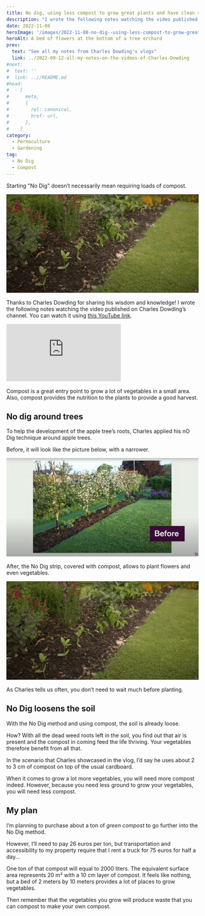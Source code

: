```yaml
---
title: No dig, using less compost to grow great plants and have clean soil, by Charles Dowding
description: "I wrote the following notes watching the video published on Charles Dowding's channel"
date: 2022-11-08
heroImage: '/images/2022-11-08-no-dig--using-less-compost-to-grow-great-plants-and-have-clean-soil-charles-dowding-hero.jpg'
heroAlt: A bed of flowers at the bottom of a tree orchard
prev:
  text: "See all my notes from Charles Dowding's vlogs"
  link: ../2022-09-12-all-my-notes-on-the-videos-of-Charles-Dowding
#next:
#  text: ''
#  link: ..//README.md
#head:
#  - [
#      meta,
#      {
#        rel: canonical,
#        href: url,
#      },
#    ]
category:
  - Permaculture
  - Gardening
tag:
  - No Dig
  - Compost
---
```


Starting "No Dig" doesn’t necessarily mean requiring loads of compost.

![A bed of flowers at the bottom of a tree orchard](./images/2022-11-08-no-dig--using-less-compost-to-grow-great-plants-and-have-clean-soil-charles-dowding-hero.jpg 'Credits: image taken from Charles Dowding’s vlog')

Thanks to Charles Dowding for sharing his wisdom and knowledge!
I wrote the following notes watching the video published on Charles Dowding’s channel.
You can watch it using [this YouTube link](https://www.youtube.com/watch?v=IC6OBOyQ0mY).

<!-- markdownlint-disable MD033 -->
<iframe class="newsletter-embed" src="https://thetooltip.substack.com/embed" frameborder="0" scrolling="no"></iframe>

Compost is a great entry point to grow a lot of vegetables in a small area. Also, compost provides the nutrition to the plants to provide a good harvest.

## No dig around trees

To help the development of the apple tree’s roots, Charles applied his nO Dig technique around apple trees.

Before, it will look like the picture below, with a narrower.

![Before using no dig around trees](./images/before-using-no-dig-around-trees.jpg "Credits: image taken from Charles Dowding's’vlog")

After, the No Dig strip, covered with compost, allows to plant flowers and even vegetables.

![After using no dig around trees](./images/2022-11-08-no-dig--using-less-compost-to-grow-great-plants-and-have-clean-soil-charles-dowding-hero.jpg 'Credits: image taken from Charles Dowding’s vlog')

As Charles tells us often, you don’t need to wait much before planting.

## No Dig loosens the soil

With the No Dig method and using compost, the soil is already loose.

How? With all the dead weed roots left in the soil, you find out that air is present and the compost in coming feed the life thriving. Your vegetables therefore benefit from all that.

In the scenario that Charles showcased in the vlog, I’d say he uses about 2 to 3 cm of compost on top of the usual cardboard.

When it comes to grow a lot more vegetables, you will need more compost indeed.
However, because you need less ground to grow your vegetables, you will need less compost.

## My plan

I’m planning to purchase about a ton of _green compost_ to go further into the No Dig method.

However, I’ll need to pay 26 euros per ton, but transportation and accessibility to my property require that I rent a truck for 75 euros for half a day…

One ton of that compost will equal to 2000 liters. The equivalent surface area represents 20 m² with a 10 cm layer of compost. It feels like nothing, but a bed of 2 meters by 10 meters provides a lot of places to grow vegetables.

Then remember that the vegetables you grow will produce waste that you can compost to make your own compost.
